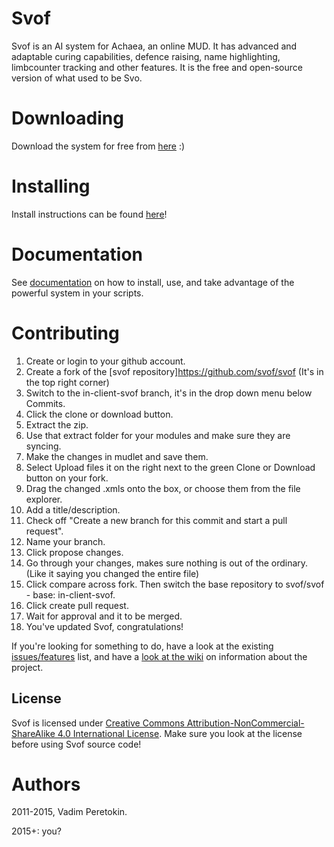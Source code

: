 # Svof
Svof is an AI system for Achaea, an online MUD. It has advanced and adaptable curing capabilities, defence raising, name highlighting, limbcounter tracking and other features. It is the free and open-source version of what used to be Svo.

# Downloading
Download the system for free from [here](https://github.com/svof/svof/archive/in-client-svof.zip) :)

# Installing
Install instructions can be found [here](https://github.com/svof/svof/blob/in-client-svof/doc/index.rst#installing)!

# Documentation
See [documentation](https://svof.github.io/svof/) on how to install, use, and take advantage of the powerful system in your scripts.

# Contributing

1. Create or login to your github account.
2. Create a fork of the [svof repository]https://github.com/svof/svof (It's in the top right corner)
3. Switch to the in-client-svof branch, it's in the drop down menu below Commits.
4. Click the clone or download button.
5. Extract the zip.
6. Use that extract folder for your modules and make sure they are syncing.
7. Make the changes in mudlet and save them.
8. Select Upload files it on the right next to the green Clone or Download button on your fork.
9. Drag the changed .xmls onto the box, or choose them from the file explorer.
10. Add a title/description.
11. Check off "Create a new branch for this commit and start a pull request".
12. Name your branch.
13. Click propose changes.
14. Go through your changes, makes sure nothing is out of the ordinary. (Like it saying you changed the entire file)
15. Click compare across fork. Then switch the base repository to svof/svof - base: in-client-svof.
16. Click create pull request.
17. Wait for approval and it to be merged.
18. You've updated Svof, congratulations!

If you're looking for something to do, have a look at the existing [issues/features](https://github.com/svof/svof/issues) list, and have a [look at the wiki](https://github.com/svof/svof/wiki) on information about the project.

## License
Svof is licensed under [Creative Commons Attribution-NonCommercial-ShareAlike 4.0 International License](http://creativecommons.org/licenses/by-nc-sa/4.0/). Make sure you look at the license before using Svof source code!


# Authors
2011-2015, Vadim Peretokin.

2015+: you?
